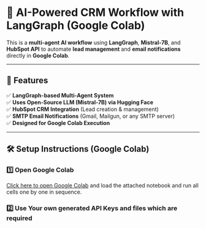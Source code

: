 # 🚀 AI-Powered CRM Workflow with LangGraph (Google Colab)

This is a **multi-agent AI workflow** using **LangGraph**, **Mistral-7B**, and **HubSpot API** to automate **lead management** and **email notifications** directly in **Google Colab**.

---

## 📌 Features

✅ **LangGraph-based Multi-Agent System**  
✅ **Uses Open-Source LLM (Mistral-7B) via Hugging Face**  
✅ **HubSpot CRM Integration** (Lead creation & management)  
✅ **SMTP Email Notifications** (Gmail, Mailgun, or any SMTP server)  
✅ **Designed for Google Colab Execution**  

---

## 🛠️ Setup Instructions (Google Colab)

### 1️⃣ Open Google Colab

[Click here to open Google Colab](https://colab.research.google.com/) and load the attached notebook and run all cells one by one in sequence.

### 2️⃣ Use Your own generated API Keys and files which are required




